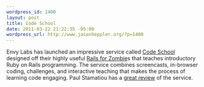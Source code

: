 ```yaml
--- 
wordpress_id: 1400
layout: post
title: Code School
date: 2011-03-22 21:22:35 -05:00
wordpress_url: http://www.jasonheppler.org/?p=1400
---
```

Envy Labs has launched an impressive service called <a href="http://codeschool.com/">Code School</a> designed off their highly useful <a href="http://railsforzombies.org/">Rails for Zombie</a>s that teaches introductory Ruby on Rails programming. The service combines screencasts, in-browser coding, challenges, and interactive teaching that makes the process of learning code engaging. Paul Stamatiou has a <a href="http://paulstamatiou.com/code-school-learn-by-doing">great review</a> of the service.
